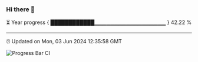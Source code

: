### Hi there 👋

⏳ Year progress { ████████████▁▁▁▁▁▁▁▁▁▁▁▁▁▁▁▁▁▁ } 42.22 %

---

⏰ Updated on Mon, 03 Jun 2024 12:35:58 GMT

![Progress Bar CI](https://github.com/ZhaoGui/ZhaoGui/workflows/Progress%20Bar%20CI/badge.svg)

